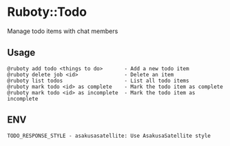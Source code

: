 # Ruboty::Todo
Manage todo items with chat members

## Usage
```
@ruboty add todo <things to do>       - Add a new todo item
@ruboty delete job <id>               - Delete an item
@ruboty list todos                    - List all todo items
@ruboty mark todo <id> as complete    - Mark the todo item as complete
@ruboty mark todo <id> as incomplete  - Mark the todo item as incomplete
```

## ENV
```
TODO_RESPONSE_STYLE - asakusasatellite: Use AsakusaSatellite style
```
